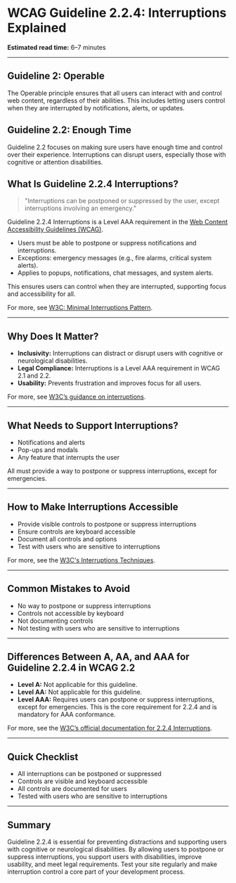 <!--
title: 2.2.4 - Interruptions
series: Making the Web Accessible for All
description: A practical guide to WCAG Guideline 2.2.4 (Interruptions)—what it means, why it matters, and how to ensure users can postpone or suppress interruptions.
keywords: wcag 2.2.4, interruptions, notifications, accessibility, web standards, digital inclusion
image: WCAG-Series-2.2.4.png
imageAlt: Blue text on yellow background saying, "Web Content Accessibiilty Guiedlines (WCAG) 2.2.4 Explained, Interruptions"
status: published
date: 2025-07-03
excerpt: This guideline ensures users can postpone or suppress interruptions like notifications or alerts.
next: /wcag/WCAG-Guideline-2-2-5-Re-authenticating-Explained, Guideline 2.2.5 - Re-authenticating
previous: /wcag/WCAG-Guideline-2-2-3-No-Timing-Explained, Guideline 2.2.3 - No Timing
-->

# **WCAG Guideline 2.2.4: Interruptions Explained**

**Estimated read time:** 6–7 minutes

---

## **Guideline 2: Operable**

The Operable principle ensures that all users can interact with and control web content, regardless of their abilities. This includes letting users control when they are interrupted by notifications, alerts, or updates.

## **Guideline 2.2: Enough Time**

Guideline 2.2 focuses on making sure users have enough time and control over their experience. Interruptions can disrupt users, especially those with cognitive or attention disabilities.

## **What Is Guideline 2.2.4 Interruptions?**

<!-- [Illustration: User postponing a notification or interruption] -->

> "Interruptions can be postponed or suppressed by the user, except interruptions involving an emergency."

Guideline 2.2.4 Interruptions is a Level AAA requirement in the [Web Content Accessibility Guidelines (WCAG)](https://www.w3.org/WAI/WCAG22/quickref/#interruptions).

- Users must be able to postpone or suppress notifications and interruptions.
- Exceptions: emergency messages (e.g., fire alarms, critical system alerts).
- Applies to popups, notifications, chat messages, and system alerts.

This ensures users can control when they are interrupted, supporting focus and accessibility for all.

For more, see [W3C: Minimal Interruptions Pattern](https://www.w3.org/WAI/WCAG2/supplemental/patterns/o5p01-minimal-interruptions/).

---

## **Why Does It Matter?**

<!-- [Infographic: User postponing notification, warning icon, and settings gear] -->

- **Inclusivity:** Interruptions can distract or disrupt users with cognitive or neurological disabilities.
- **Legal Compliance:** Interruptions is a Level AAA requirement in WCAG 2.1 and 2.2.
- **Usability:** Prevents frustration and improves focus for all users.

For more, see [W3C’s guidance on interruptions](https://www.w3.org/WAI/WCAG22/Understanding/interruptions.html).

---

## **What Needs to Support Interruptions?**

<!-- [Grid: Notifications, pop-ups, alerts, all with postpone icons] -->

- Notifications and alerts
- Pop-ups and modals
- Any feature that interrupts the user

All must provide a way to postpone or suppress interruptions, except for emergencies.

---

## **How to Make Interruptions Accessible**

<!-- [Side-by-side code snippets: Postpone button, suppress notification]
[Example: Settings panel for interruptions] -->

- Provide visible controls to postpone or suppress interruptions
- Ensure controls are keyboard accessible
- Document all controls and options
- Test with users who are sensitive to interruptions

For more, see the [W3C's Interruptions Techniques](https://www.w3.org/WAI/WCAG22/Techniques/general/G201).

---

## **Common Mistakes to Avoid**

<!-- [Do/Don't graphic: Left side with postpone button, right side with no controls] -->

- No way to postpone or suppress interruptions
- Controls not accessible by keyboard
- Not documenting controls
- Not testing with users who are sensitive to interruptions

---

## **Differences Between A, AA, and AAA for Guideline 2.2.4 in WCAG 2.2**

<!-- [Infographic: Three columns labeled A, AA, AAA with example requirements for each] -->

- **Level A:** Not applicable for this guideline.
- **Level AA:** Not applicable for this guideline.
- **Level AAA:** Requires users can postpone or suppress interruptions, except for emergencies. This is the core requirement for 2.2.4 and is mandatory for AAA conformance.

For more, see the [W3C’s official documentation for 2.2.4 Interruptions](https://www.w3.org/WAI/WCAG22/Understanding/interruptions.html).

---

## **Quick Checklist**

<!-- [Checklist graphic: Icons for each item (postpone, suppress, settings, etc.)] -->

- All interruptions can be postponed or suppressed
- Controls are visible and keyboard accessible
- All controls are documented for users
- Tested with users who are sensitive to interruptions

---

## **Summary**

<!-- [Illustration: User postponing a notification in a web app] -->

Guideline 2.2.4 is essential for preventing distractions and supporting users with cognitive or neurological disabilities. By allowing users to postpone or suppress interruptions, you support users with disabilities, improve usability, and meet legal requirements. Test your site regularly and make interruption control a core part of your development process.

